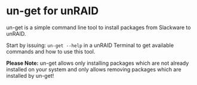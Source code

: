 # un-get for unRAID

un-get is a simple command line tool to install packages from Slackware to unRAID.

Start by issuing: `un-get --help` in a unRAID Terminal to get available commands and how to use this tool.

**Please Note:** un-get allows only installing packages which are not already installed on your system and only allows removing packages which are installed by un-get!